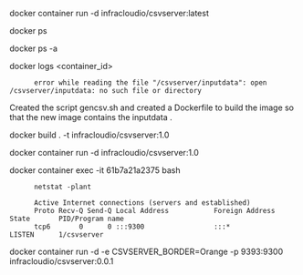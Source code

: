 docker container run -d infracloudio/csvserver:latest 

docker ps

docker ps -a

docker logs <container_id>
          
          error while reading the file "/csvserver/inputdata": open /csvserver/inputdata: no such file or directory

Created the script gencsv.sh and created a Dockerfile to build the image so that the new image contains the inputdata . 

docker build . -t infracloudio/csvserver:1.0

docker container run -d infracloudio/csvserver:1.0

docker container exec -it 61b7a21a2375 bash 

          netstat -plant

          Active Internet connections (servers and established)
          Proto Recv-Q Send-Q Local Address           Foreign Address         State       PID/Program name    
          tcp6       0      0 :::9300                 :::*                    LISTEN      1/csvserver    


docker container run -d -e CSVSERVER_BORDER=Orange -p 9393:9300 infracloudio/csvserver:0.0.1
